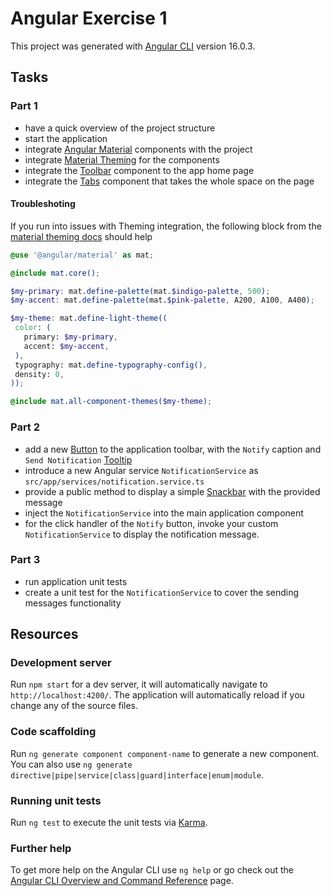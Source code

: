 # Angular Exercise 1

This project was generated with [Angular CLI](https://github.com/angular/angular-cli) version 16.0.3.

## Tasks

### Part 1

- have a quick overview of the project structure
- start the application
- integrate [Angular Material](https://material.angular.io/) components with the project
- integrate [Material Theming](https://material.angular.io/guide/theming#using-a-pre-built-theme) for the components
- integrate the [Toolbar](https://material.angular.io/components/toolbar/overview) component to the app home page
- integrate the [Tabs](https://material.angular.io/components/tabs/overview) component that takes the whole space on the page

#### Troubleshoting

If you run into issues with Theming integration, the following block from the [material theming docs](https://material.angular.io/guide/theming#using-a-pre-built-theme) should help

```scss
@use '@angular/material' as mat;

@include mat.core();

$my-primary: mat.define-palette(mat.$indigo-palette, 500);
$my-accent: mat.define-palette(mat.$pink-palette, A200, A100, A400);

$my-theme: mat.define-light-theme((
 color: (
   primary: $my-primary,
   accent: $my-accent,
 ),
 typography: mat.define-typography-config(),
 density: 0,
));

@include mat.all-component-themes($my-theme);
```

### Part 2

- add a new [Button](https://material.angular.io/components/button/overview) to the application toolbar, with the `Notify` caption and `Send Notification` [Tooltip](https://material.angular.io/components/tooltip/overview)
- introduce a new Angular service `NotificationService` as `src/app/services/notification.service.ts`
- provide a public method to display a simple [Snackbar](https://material.angular.io/components/snack-bar/overview) with the provided message
- inject the `NotificationService` into the main application component
- for the click handler of the `Notify` button, invoke your custom `NotificationService` to display the notification message.

### Part 3

- run application unit tests
- create a unit test for the `NotificationService` to cover the sending messages functionality

## Resources

### Development server

Run `npm start` for a dev server, it will automatically navigate to `http://localhost:4200/`.
The application will automatically reload if you change any of the source files.

### Code scaffolding

Run `ng generate component component-name` to generate a new component. You can also use `ng generate directive|pipe|service|class|guard|interface|enum|module`.

### Running unit tests

Run `ng test` to execute the unit tests via [Karma](https://karma-runner.github.io).

### Further help

To get more help on the Angular CLI use `ng help` or go check out the [Angular CLI Overview and Command Reference](https://angular.io/cli) page.
